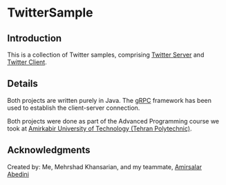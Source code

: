 # TwitterSample

## Introduction

This is a collection of Twitter samples, comprising [Twitter Server][1] and [Twitter Client][2].

## Details

Both projects are written purely in Java. The [gRPC][6] framework has been used to establish the client-server connection.

Both projects were done as part of the Advanced Programming course we took at [Amirkabir University of Technology (Tehran Polytechnic)][3].

## Acknowledgments

Created by: Me, Mehrshad Khansarian, and my teammate, [Amirsalar Abedini][5]

[1]: https://github.com/mehrhsad-kh/TwitterServer
[2]: https://github.com/mehrhsad-kh/TwitterClient
[3]: https://aut.ac.ir/en
[5]: https://github.com/amirsalarabedini
[6]: https://grpc.io
